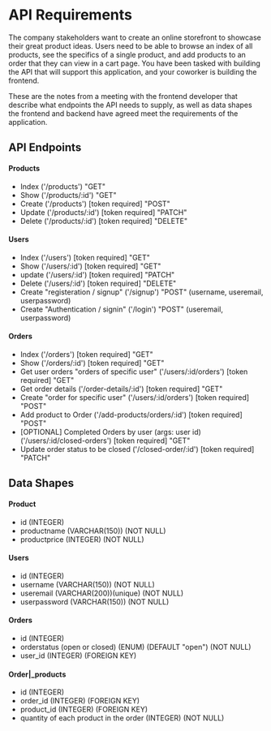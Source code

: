 # API Requirements
The company stakeholders want to create an online storefront to showcase their great product ideas. Users need to be able to browse an index of all products, see the specifics of a single product, and add products to an order that they can view in a cart page. You have been tasked with building the API that will support this application, and your coworker is building the frontend.

These are the notes from a meeting with the frontend developer that describe what endpoints the API needs to supply, as well as data shapes the frontend and backend have agreed meet the requirements of the application. 



## API Endpoints
#### Products
- Index     ('/products') "GET"
- Show      ('/products/:id') "GET"
- Create    ('/products') [token required] "POST"
- Update    ('/products/:id') [token required] "PATCH"
- Delete    ('/products/:id') [token required] "DELETE"
<!-- - [OPTIONAL] Top 5 most popular products  -->

#### Users
- Index ('/users') [token required]  "GET"
- Show  ('/users/:id') [token required] "GET"
- update ('/users/:id') [token required] "PATCH"
- Delete ('/users/:id') [token required] "DELETE"
- Create "registeration  / signup" ('/signup') "POST" (username, useremail, userpassword)
- Create "Authentication / signin" ('/login') "POST"  (useremail, userpassword)

#### Orders
- Index ('/orders') [token required] "GET"
- Show ('/orders/:id') [token required] "GET"
- Get user orders  "orders of specific user"  ('/users/:id/orders') [token required] "GET"
- Get order details ('/order-details/:id') [token required] "GET"
- Create "order for specific user"  ('/users/:id/orders') [token required] "POST"
- Add product to Order ('/add-products/orders/:id') [token required] "POST"
- [OPTIONAL] Completed Orders by user (args: user id) ('/users/:id/closed-orders') [token required] "GET"
- Update order status to be closed ('/closed-order/:id') [token required] "PATCH"



## Data Shapes
#### Product
- id    (INTEGER)
- productname  (VARCHAR(150)) (NOT NULL)
- productprice (INTEGER) (NOT NULL)

#### Users
- id (INTEGER)
- username (VARCHAR(150)) (NOT NULL)
- useremail (VARCHAR(200))(unique) (NOT NULL)
- userpassword (VARCHAR(150)) (NOT NULL)

#### Orders
- id (INTEGER)
- orderstatus (open or closed) (ENUM) (DEFAULT "open") (NOT NULL)
- user_id (INTEGER) (FOREIGN KEY)

#### Order|_products
- id (INTEGER)
- order_id (INTEGER) (FOREIGN KEY)
- product_id (INTEGER) (FOREIGN KEY)
- quantity of each product in the order (INTEGER) (NOT NULL)


